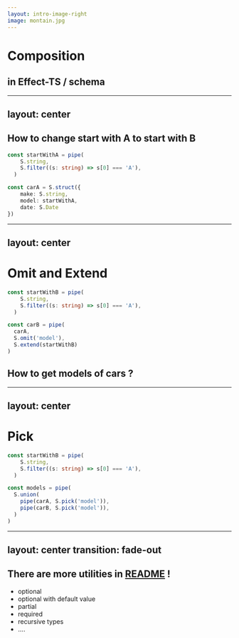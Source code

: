 ```yaml
---
layout: intro-image-right
image: montain.jpg
---
```


<style>
#slideshow pre {
   font-size: 28px !important;
   line-height: 32px !important;
}
</style>



# Composition

## in Effect-TS / schema

---
layout: center
---

## How to change start with A to start with B

```ts
const startWithA = pipe(
    S.string,
    S.filter((s: string) => s[0] === 'A'), 
  )

const carA = S.struct({
    make: S.string, 
    model: startWithA,
    date: S.Date
})
```

---
layout: center
---



# Omit and Extend


```ts
const startWithB = pipe(
    S.string,
    S.filter((s: string) => s[0] === 'A'), 
  )

const carB = pipe(
  carA,
  S.omit('model'),
  S.extend(startWithB)
)
```

## How to get models of cars ?


---
layout: center
---

# Pick


```ts
const startWithB = pipe(
    S.string,
    S.filter((s: string) => s[0] === 'A'), 
  )

const models = pipe(
  S.union(
    pipe(carA, S.pick('model')),
    pipe(carB, S.pick('model')),
  )
)
```

---
layout: center
transition: fade-out
---

## There are more utilities in [README](https://github.com/Effect-TS/schema#readme) !

- optional
- optional with default value
- partial
- required
- recursive types
- ....

